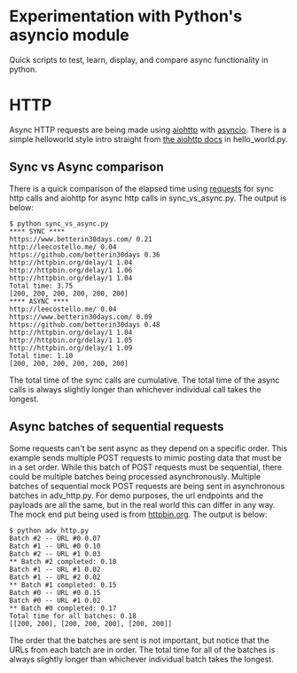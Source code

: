 # Experimentation with Python's asyncio module
Quick scripts to test, learn, display, and compare async functionality in python.

# HTTP
Async HTTP requests are being made using [aiohttp](https://aiohttp.readthedocs.io/en/stable/) with [asyncio](https://docs.python.org/3/library/asyncio.html). There is a simple helloworld style intro straight from [the aiohttp docs](https://aiohttp.readthedocs.io/en/stable/) in hello_world<span></span>.py. 
## Sync vs Async comparison
There is a quick comparison of the elapsed time using [requests](http://docs.python-requests.org/en/master/) for sync http calls and aiohttp for async http calls in sync_vs_async<span></span>.py. The output is below:
```shell
$ python sync_vs_async.py
**** SYNC ****
https://www.betterin30days.com/ 0.21
http://leecostello.me/ 0.04
https://github.com/betterin30days 0.36
http://httpbin.org/delay/1 1.04
http://httpbin.org/delay/1 1.06
http://httpbin.org/delay/1 1.04
Total time: 3.75
[200, 200, 200, 200, 200, 200]
**** ASYNC ****
http://leecostello.me/ 0.04
https://www.betterin30days.com/ 0.09
https://github.com/betterin30days 0.48
http://httpbin.org/delay/1 1.04
http://httpbin.org/delay/1 1.05
http://httpbin.org/delay/1 1.09
Total time: 1.10
[200, 200, 200, 200, 200, 200]
```
The total time of the sync calls are cumulative. The total time of the async calls is always slightly longer than whichever individual call takes the longest.
## Async batches of sequential requests
Some requests can't be sent async as they depend on a specific order. This example sends multiple POST requests to mimic posting data that must be in a set order. While this batch of POST requests must be sequential, there could be multiple batches being processed asynchronously. Multiple batches of sequential mock POST requests are being sent in asynchronous batches in adv_http<span></span>.py. For demo purposes, the url endpoints and the payloads are all the same, but in the real world this can differ in any way. The mock end put being used is from [httpbin.org](http://httpbin.org/). The output is below:
```shell
$ python adv_http.py
Batch #2 -- URL #0 0.07
Batch #1 -- URL #0 0.10
Batch #2 -- URL #1 0.03
** Batch #2 completed: 0.10
Batch #1 -- URL #1 0.02
Batch #1 -- URL #2 0.02
** Batch #1 completed: 0.15
Batch #0 -- URL #0 0.15
Batch #0 -- URL #1 0.02
** Batch #0 completed: 0.17
Total time for all batches: 0.18
[[200, 200], [200, 200, 200], [200, 200]]
```
The order that the batches are sent is not important, but notice that the URLs from each batch are in order. The total time for all of the batches is always slightly longer than whichever individual batch takes the longest.
